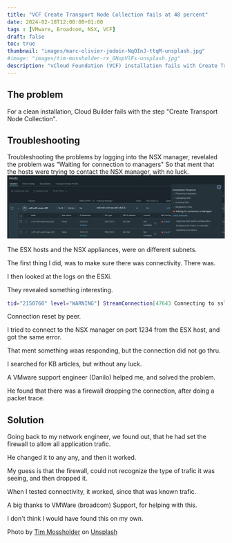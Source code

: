 ```yaml
---
title: "VCF Create Transport Node Collection fails at 48 percent"
date: 2024-02-18T12:00:00+01:00
tags : [VMware, Broadcom, NSX, VCF]
draft: false
toc: true
thumbnail: "images/marc-olivier-jodoin-NqOInJ-ttqM-unsplash.jpg"
#image: "images/tim-mossholder-rx_GNopVlFs-unsplash.jpg"
description: "vCloud Foundation (VCF) installation fails with Create Transport Node Collection at 48 percent"
---
```

## The problem

For a clean installation, Cloud Builder fails with the step "Create Transport Node Collection".

## Troubleshooting

Troubleshooting the problems by logging into the NSX manager, revelaled the problem was "Waiting for connection to managers"
So that ment that the hosts were trying to contact the NSX manager, with no luck.
![nsx](images/1.png)

The ESX hosts and the NSX appliances, were on different subnets. 

The first thing I did, was to make sure there was connectivity. There was.

I then looked at the logs on the ESXi.

They revealed something interesting.
```bash
tid="2150760" level="WARNING"] StreamConnection[47643 Connecting to ssl://10.10.1.5:1234 sid:47643] Couldn't connect to 'ssl://10.10.1.5:1234' (error: 104-Connection reset by peer)
```

Connection reset by peer. 

I tried to connect to the NSX manager on port 1234 from the ESX host, and got the same error.

That ment something waas responding, but the connection did not go thru.

I searched for KB articles, but without any luck.

A VMware support engineer (Danilo) helped me, and solved the problem.

He found that there was a firewall dropping the connection, after doing a packet trace.

## Solution

Going back to my network engineer, we found out, that he had set the firewall to allow all application trafic. 

He changed it to any any, and then it worked.

My guess is that the firewall, could not recognize the type of trafic it was seeing, and then dropped it. 

When I tested connectivity, it worked, since that was known trafic.

A big thanks to VMWare (broadcom) Support, for helping with this. 

I don't think I would have found this on my own.

Photo by <a href="https://unsplash.com/@timmossholder?utm_content=creditCopyText&utm_medium=referral&utm_source=unsplash">Tim Mossholder</a> on <a href="https://unsplash.com/photos/yellow-and-black-round-cookies-rx_GNopVlFs?utm_content=creditCopyText&utm_medium=referral&utm_source=unsplash">Unsplash</a>
  